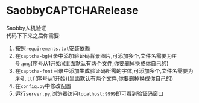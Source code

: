# SaobbyCAPTCHARelease
Saobby人机验证  
代码下下来之后你需要:  
1. 按照`requirements.txt`安装依赖
2. 在`captcha-bg`目录中添加验证码背景图片,可添加多个,文件名需要为`序号.png`(序号从1开始)(里面默认有两个文件,你要删掉换成你自己的)
3. 在`captcha-font`目录中添加生成验证码所需的字体,可添加多个,文件名需要为`序号.ttf`(序号从1开始)(里面默认有两个文件,你要删掉换成你自己的)
4. 在`config.py`中修改配置
5. 运行`server.py`,浏览器访问`localhost:9999`即可看到验证码窗口
